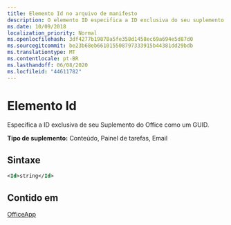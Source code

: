 ```yaml
---
title: Elemento Id no arquivo de manifesto
description: O elemento ID especifica a ID exclusiva do seu suplemento do Office como um GUID.
ms.date: 10/09/2018
localization_priority: Normal
ms.openlocfilehash: 3df4277b19878a5fe358d1458ec69a694e5d87d0
ms.sourcegitcommit: be23b68eb661015508797333915b44381dd29bdb
ms.translationtype: MT
ms.contentlocale: pt-BR
ms.lasthandoff: 06/08/2020
ms.locfileid: "44611782"
---
```

# <a name="id-element"></a>Elemento Id

Especifica a ID exclusiva de seu Suplemento do Office como um GUID.

**Tipo de suplemento:** Conteúdo, Painel de tarefas, Email

## <a name="syntax"></a>Sintaxe

```XML
<Id>string</Id>
```

## <a name="contained-in"></a>Contido em

[OfficeApp](officeapp.md)

